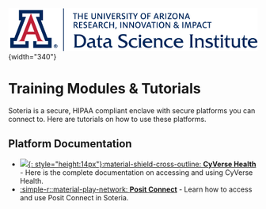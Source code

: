 ![](../assets/cover.png){width="340"}

# **Training Modules & Tutorials**

Soteria is a secure, HIPAA compliant enclave with secure platforms you can connect to. Here are tutorials on how to use these platforms. 

## Platform Documentation

<div class="grid cards" markdown>

- [![](../assets/favicon-cyverse.ico){: style="height:14px"}:material-shield-cross-outline: **CyVerse Health**](CyVerse_Health.md) - Here is the complete documentation on accessing and using CyVerse Health.
- [:simple-r::material-play-network: **Posit Connect**](https://ua-data7.github.io/rsconnect-tutorial/) - Learn how to access and use Posit Connect in Soteria.
